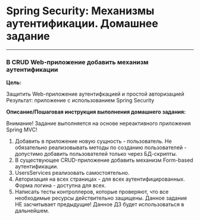 # Spring Security: Механизмы аутентификации. Домашнее задание

---

### В CRUD Web-приложение добавить механизм аутентификации

**Цель:**

Защитить Web-приложение аутентифкацией и простой авторизацией
Результат: приложение с использованием Spring Security

**Описание/Пошаговая инструкция выполнения домашнего задания:**

Внимание! Задание выполняется на основе нереактивного приложения Spring MVC!</br>

1. Добавить в приложение новую сущность - пользователь. Не обязательно реализовывать методы по созданию пользователей - допустимо добавить пользователей только через БД-скрипты.
2. В существующее CRUD-приложение добавить механизм Form-based аутентификации.
3. UsersServices реализовать самостоятельно.
4. Авторизация на всех страницах - для всех аутентифицированных. Форма логина - доступна для всех.
5. Написать тесты контроллеров, которые проверяют, что все необходимые ресурсы действительно защищены. Данное задание НЕ засчитывает предыдущие! Данное ДЗ будет использоваться в дальнейшем.
